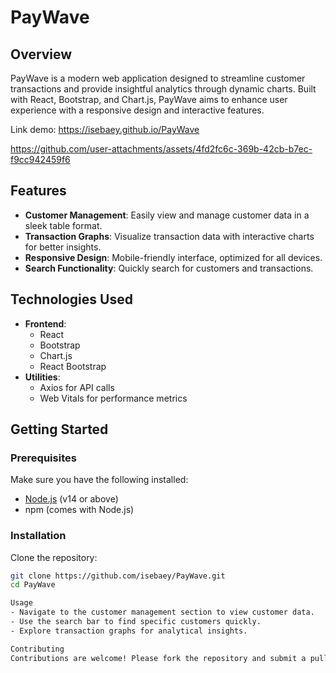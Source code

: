 # PayWave

## Overview

PayWave is a modern web application designed to streamline customer transactions and provide insightful analytics through dynamic charts. Built with React, Bootstrap, and Chart.js, PayWave aims to enhance user experience with a responsive design and interactive features.

Link demo: https://isebaey.github.io/PayWave


https://github.com/user-attachments/assets/4fd2fc6c-369b-42cb-b7ec-f9cc942459f6


## Features

- **Customer Management**: Easily view and manage customer data in a sleek table format.
- **Transaction Graphs**: Visualize transaction data with interactive charts for better insights.
- **Responsive Design**: Mobile-friendly interface, optimized for all devices.
- **Search Functionality**: Quickly search for customers and transactions.

## Technologies Used

- **Frontend**:
  - React
  - Bootstrap
  - Chart.js
  - React Bootstrap
- **Utilities**:
  - Axios for API calls
  - Web Vitals for performance metrics

## Getting Started

### Prerequisites

Make sure you have the following installed:

- [Node.js](https://nodejs.org/) (v14 or above)
- npm (comes with Node.js)

### Installation

Clone the repository:

```bash
git clone https://github.com/isebaey/PayWave.git
cd PayWave

Usage
- Navigate to the customer management section to view customer data.
- Use the search bar to find specific customers quickly.
- Explore transaction graphs for analytical insights.

Contributing
Contributions are welcome! Please fork the repository and submit a pull request for improvements or bug fixes.
